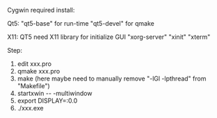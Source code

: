 Cygwin required install:

Qt5:
"qt5-base"  for run-time
"qt5-devel" for qmake

X11: QT5 need X11 library for initialize GUI
"xorg-server"
"xinit"
"xterm"

Step:
1. edit xxx.pro
2. qmake xxx.pro
3. make (here maybe need to manually remove "-lGl -lpthread" from "Makefile")
4. startxwin -- -multiwindow
5. export DISPLAY=:0.0
6. ./xxx.exe
